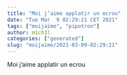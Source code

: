 ```yaml
---
title: "Moi j’aime applatir un ecrou"
date: "Tue Mar  9 02:29:21 CET 2021"
tags: ["moijaime", "pipotron"]
author: m1ch3l
categories: ["generated"]
slug: "moijaime/2021-03-09-02:29:21"
---
```


Moi j’aime applatir un ecrou
